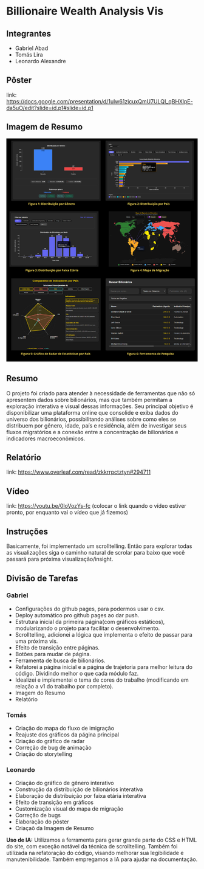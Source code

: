 # Billionaire Wealth Analysis Vis

## Integrantes
- Gabriel Abad
- Tomás Lira
- Leonardo Alexandre

## Pôster
link: https://docs.google.com/presentation/d/1ulw61zjcuxQmU7ULQI_qBHXlpE-da5uO/edit?slide=id.p1#slide=id.p1

## Imagem de Resumo
![Resumo](static/imagem_de_resumo.png)

## Resumo
O projeto foi criado para atender à necessidade de ferramentas que não só apresentem dados sobre bilionários, mas que também permitam a exploração interativa e visual dessas informações. Seu principal objetivo é disponibilizar uma plataforma online que consolide e exiba dados do universo dos bilionários, possibilitando análises sobre como eles se distribuem por gênero, idade, país e residência, além de investigar seus fluxos migratórios e a conexão entre a concentração de bilionários e indicadores macroeconômicos.

## Relatório
link: https://www.overleaf.com/read/zkkrrpctztyn#294711

## Vídeo
link: https://youtu.be/0IoVozYs-fc (colocar o link quando o vídeo estiver pronto, por enquanto vai o vídeo que já fizemos)

## Instruções
Basicamente, foi implementado um scrolltelling. Então para explorar todas as visualizações siga o caminho natural de scrolar para baixo que você passará para próxima visualização/insight.


## Divisão de Tarefas

### Gabriel
- Configurações do github pages, para podermos usar o csv.
- Deploy automático pro github pages ao dar push.
- Estrutura inicial da primeira página(com gráficos estáticos), modularizando o projeto para facilitar o desenvolvimento.
- Scrolltelling, adicionei a lógica que implementa o efeito de passar para uma próxima vis.
- Efeito de transição entre páginas.
- Botões para mudar de página.
- Ferramenta de busca de bilionários.
- Refatorei a página inicial e a página de trajetoria para melhor leitura do código. Dividindo melhor o que cada módulo faz.
- Idealizei e implementei o tema de cores do trabalho (modificando em relação a v1 do trabalho por completo).
- Imagem do Resumo
- Relatório

### Tomás
- Criação do mapa do fluxo de imigração
- Reajuste dos gráficos da página principal
- Criação do gráfico de radar
- Correção de bug de animação
- Criação do storytelling

### Leonardo
- Criação do gráfico de gênero interativo
- Construção da distribuição de bilionários interativa
- Elaboração de distribuição por faixa etária interativa
- Efeito de transição em gráficos
- Customização visual do mapa de migração
- Correção de bugs 
- Elaboração do pôster
- Criaçaõ da Imagem de Resumo


**Uso de IA:** 
Utilizamos a ferramenta para gerar grande parte do CSS e HTML do site, com exceção notável da técnica de scrolltelling. Também foi utilizada na refatoração do código, visando melhorar sua legibilidade e manutenibilidade. Também empregamos a IA para ajudar na documentação.
